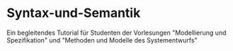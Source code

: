 # Syntax-und-Semantik
Ein begleitendes Tutorial für Studenten der Vorlesungen "Modellierung und Spezifikation" und "Methoden und Modelle des Systementwurfs"
